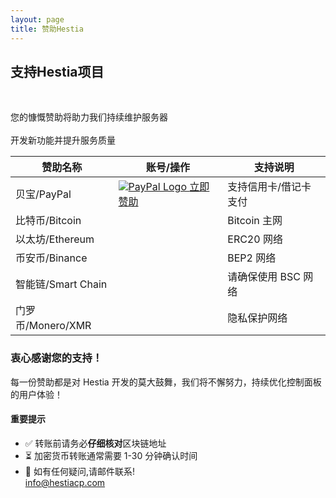 ```yaml
---
layout: page
title: 赞助Hestia
---
```

<link rel="stylesheet" href="/.vitepress/theme/styles/donate.css">
<div class="donation-header">
  <h2>支持Hestia项目</h2><br>
  <p class="subtitle">您的慷慨赞助将助力我们持续维护服务器<br><br>开发新功能并提升服务质量</p>
</div>
<div class="table-container">
  <table>
    <thead>
      <tr>
        <th>赞助名称</th>
        <th>账号/操作</th>
        <th>支持说明</th>
      </tr>
    </thead>
    <tbody>
      <tr>
        <td class="method-name" data-th="赞助名称">贝宝/PayPal</td>
        <td class="text-center" data-th="账号/操作">
          <a 
            href="https://www.paypal.com/donate/?hosted_button_id=ST87LQH2CHGLA"
            target="_blank"
            class="paypal-button">
            <span class="paypal-logo">
              <img src="/paypal.svg" alt="PayPal Logo" class="paypal-svg">
            </span>
            <span class="button-text">立即赞助</span>
          </a>
        </td>
        <td class="text-center" data-th="支持说明">支持信用卡/借记卡支付</td>
      </tr>
      <tr>
        <td class="method-name" data-th="赞助名称">比特币/Bitcoin</td>
        <td class="text-center" data-th="账号/操作"><CopyToClipboardInput value="bc1q48jt5wg5jaj8g9zy7c3j03cv57j2m2u5anlutu" class="crypto-address" /></td>
        <td class="text-center" data-th="支持说明">Bitcoin 主网</td>
      </tr>
      <tr>
        <td class="method-name" data-th="赞助名称">以太坊/Ethereum</td>
        <td class="text-center" data-th="账号/操作"><CopyToClipboardInput value="0xfF3Dd2c889bd0Ff73d8085B84A314FC7c88e5D51" class="crypto-address" /></td>
        <td class="text-center" data-th="支持说明">ERC20 网络</td>
      </tr>
      <tr>
        <td class="method-name" data-th="赞助名称">币安币/Binance</td>
        <td class="text-center" data-th="账号/操作"><CopyToClipboardInput value="bnb1l4ywvw5ejfmsgjdcx8jn5lxj7zsun8ktfu7rh8" class="crypto-address" /></td>
        <td class="text-center" data-th="支持说明">BEP2 网络</td>
      </tr>
      <tr>
        <td class="method-name" data-th="赞助名称">智能链/Smart Chain</td>
        <td class="text-center" data-th="账号/操作"><CopyToClipboardInput value="0xfF3Dd2c889bd0Ff73d8085B84A314FC7c88e5D51" class="crypto-address" /></td>
        <td class="text-center warning" data-th="支持说明">请确保使用 BSC 网络</td>
      </tr>
      <tr>
        <td class="method-name" data-th="赞助名称">门罗币/Monero/XMR</td>
        <td class="text-center" data-th="账号/操作"><CopyToClipboardInput value="45p5eKWfp3kYcY3cBtKq2TWpp5HGYFAbre2Xd76sRhWGXfahAj5MkxzV2oPF2VqU617pwS5JZh1h4gy6jTm73vE7PnQ48Rs" class="crypto-address" /></td>
        <td class="text-center" data-th="支持说明">隐私保护网络</td>
      </tr>
    </tbody>
  </table>
</div>

<div class="donation-footer">
  <h3 class="text-center">衷心感谢您的支持！</h3>
  <p class="text-center">每一份赞助都是对 Hestia 开发的莫大鼓舞，<span class="mobile-line-break"></span>我们将不懈努力，持续优化控制面板的用户体验！</p>
  
  <div class="notice-box">
    <h4 class="text-center">
      <span class="warning-icon"></span>
      重要提示
    </h4>
    <ul>
      <li>✅ 转账前请务必<strong>仔细核对</strong>区块链地址</li>
      <li>⏳ 加密货币转账通常需要 1-30 分钟确认时间</li>
      <span class="mobile-br"><li>📧 如有任何疑问,请邮件联系!<br class="mobile-only"><a href="mailto:info@hestiacp.com">info@hestiacp.com</a></li></span>
    </ul>
  </div>
</div>
